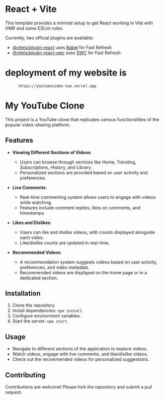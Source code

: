 # React + Vite

This template provides a minimal setup to get React working in Vite with HMR and some ESLint rules.

Currently, two official plugins are available:

- [@vitejs/plugin-react](https://github.com/vitejs/vite-plugin-react/blob/main/packages/plugin-react/README.md) uses [Babel](https://babeljs.io/) for Fast Refresh
- [@vitejs/plugin-react-swc](https://github.com/vitejs/vite-plugin-react-swc) uses [SWC](https://swc.rs/) for Fast Refresh

# deployment of my website is 
          https://youtubevideo-two.vercel.app

# My YouTube Clone

This project is a YouTube clone that replicates various functionalities of the popular video-sharing platform.

## Features

- **Viewing Different Sections of Videos**:
  - Users can browse through sections like Home, Trending, Subscriptions, History, and Library.
  - Personalized sections are provided based on user activity and preferences.

- **Live Comments**:
  - Real-time commenting system allows users to engage with videos while watching.
  - Features include comment replies, likes on comments, and timestamps.

- **Likes and Dislikes**:
  - Users can like and dislike videos, with counts displayed alongside each video.
  - Like/dislike counts are updated in real-time.

- **Recommended Videos**:
  - A recommendation system suggests videos based on user activity, preferences, and video metadata.
  - Recommended videos are displayed on the home page or in a dedicated section.

## Installation

1. Clone the repository.
2. Install dependencies: `npm install`.
3. Configure environment variables.
4. Start the server: `npm start`.

## Usage

- Navigate to different sections of the application to explore videos.
- Watch videos, engage with live comments, and like/dislike videos.
- Check out the recommended videos for personalized suggestions.

## Contributing

Contributions are welcome! Please fork the repository and submit a pull request.


          
          
